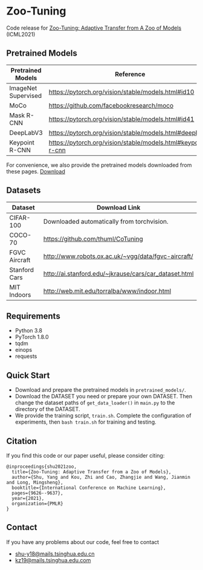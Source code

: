 # Zoo-Tuning

Code release for [Zoo-Tuning: Adaptive Transfer from A Zoo of Models
](https://arxiv.org/abs/2106.15434) (ICML2021)

## Pretrained Models

| Pretrained Models | Reference |
| ------ | ------ |
| ImageNet Supervised	 | https://pytorch.org/vision/stable/models.html#id10 |
| MoCo | https://github.com/facebookresearch/moco |
| Mask R-CNN | https://pytorch.org/vision/stable/models.html#id41 |
| DeepLabV3 | https://pytorch.org/vision/stable/models.html#deeplabv3 |
| Keypoint R-CNN | https://pytorch.org/vision/stable/models.html#keypoint-r-cnn |

For convenience, we also provide the pretrained models downloaded from these pages. [Download](https://drive.google.com/file/d/1407oe8AooagrHNRZNLrbvFxzM_z2D1Wg/view?usp=sharing)

## Datasets

| Dataset | Download Link |
| ------ | ------ |
| CIFAR-100	 | Downloaded automatically from torchvision. |
| COCO-70	 | https://github.com/thuml/CoTuning |
| FGVC Aircraft | http://www.robots.ox.ac.uk/~vgg/data/fgvc-aircraft/ |
| Stanford Cars | http://ai.stanford.edu/~jkrause/cars/car_dataset.html |
| MIT Indoors | http://web.mit.edu/torralba/www/indoor.html |

## Requirements

* Python 3.8
* PyTorch 1.8.0
* tqdm
* einops
* requests

## Quick Start

* Download and prepare the pretrained models in `pretrained_models/`.
* Download the DATASET you need or prepare your own DATASET. Then change the dataset paths of `get_data_loader()` in `main.py` to the directory of the DATASET.
* We provide the training script, `train.sh`. Complete the configuration of experiments, then `bash train.sh` for training and testing.

## Citation
If you find this code or our paper useful, please consider citing:<br>

```
@inproceedings{shu2021zoo,
  title={Zoo-Tuning: Adaptive Transfer from a Zoo of Models},
  author={Shu, Yang and Kou, Zhi and Cao, Zhangjie and Wang, Jianmin and Long, Mingsheng},
  booktitle={International Conference on Machine Learning},
  pages={9626--9637},
  year={2021},
  organization={PMLR}
}
```

## Contact
If you have any problems about our code, feel free to contact<br>

* shu-y18@mails.tsinghua.edu.cn
* kz19@mails.tsinghua.edu.com
